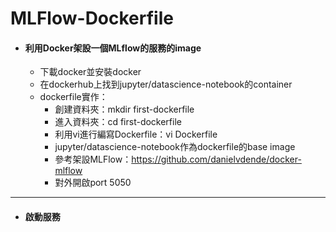 # MLFlow-Dockerfile

* #### 利用Docker架設一個MLflow的服務的image ####
  * 下載docker並安裝docker
  * 在dockerhub上找到jupyter/datascience-notebook的container
  * dockerfile實作：
    *  創建資料夾：mkdir first-dockerfile
    *  進入資料夾：cd first-dockerfile
    *  利用vi進行編寫Dockerfile：vi Dockerfile
    *  jupyter/datascience-notebook作為dockerfile的base image
    *  參考架設MLFlow：https://github.com/danielvdende/docker-mlflow
    *  對外開啟port 5050

---
* #### 啟動服務 ####
